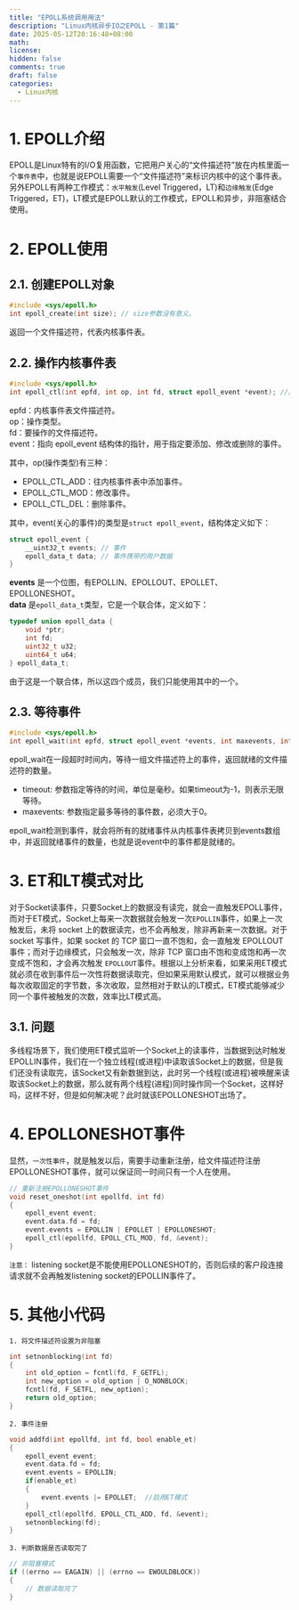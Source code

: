 ```yaml
---
title: "EPOLL系统调用用法"
description: "Linux内核异步IO之EPOLL - 第1篇"
date: 2025-05-12T20:16:48+08:00
math: 
license: 
hidden: false
comments: true
draft: false
categories:
  - Linux内核
---
```


# 1. EPOLL介绍
EPOLL是Linux特有的I/O复用函数，它把用户关心的“文件描述符”放在内核里面一个`事件表`中，也就是说EPOLL需要一个“文件描述符”来标识内核中的这个事件表。另外EPOLL有两种工作模式：`水平触发`(Level Triggered，LT)和`边缘触发`(Edge Triggered，ET)，LT模式是EPOLL默认的工作模式，EPOLL和异步，非阻塞结合使用。  

# 2. EPOLL使用
## 2.1. 创建EPOLL对象
```c
#include <sys/epoll.h>
int epoll_create(int size); // size参数没有意义。
```
返回一个文件描述符，代表内核事件表。

## 2.2. 操作内核事件表
```c
#include <sys/epoll.h>
int epoll_ctl(int epfd, int op, int fd, struct epoll_event *event); //成功返回0，失败返回-1，并设置errno。  
```
epfd：内核事件表文件描述符。  
op：操作类型。   
fd：要操作的文件描述符。   
event：指向 epoll_event 结构体的指针，用于指定要添加、修改或删除的事件。  

其中，op(操作类型)有三种：  
- EPOLL_CTL_ADD：往内核事件表中添加事件。
- EPOLL_CTL_MOD：修改事件。
- EPOLL_CTL_DEL：删除事件。

其中，event(关心的事件)的类型是`struct epoll_event`，结构体定义如下：
```c
struct epoll_event {
    __uint32_t events; // 事件
    epoll_data_t data; // 事件携带的用户数据
}
```
**events** 是一个位图，有EPOLLIN、EPOLLOUT、EPOLLET、EPOLLONESHOT。   
**data** 是`epoll_data_t`类型，它是一个联合体，定义如下：  
```c
typedef union epoll_data {
    void *ptr;
    int fd;
    uint32_t u32;
    uint64_t u64;
} epoll_data_t;
```
由于这是一个联合体，所以这四个成员，我们只能使用其中的一个。

## 2.3. 等待事件
```c
#include <sys/epoll.h>
int epoll_wait(int epfd, struct epoll_event *events, int maxevents, int timeout);
```
epoll_wait在一段超时时间内，等待一组文件描述符上的事件，返回就绪的文件描述符的数量。  
- timeout: 参数指定等待的时间，单位是毫秒。如果timeout为-1，则表示无限等待。  
- maxevents: 参数指定最多等待的事件数，必须大于0。  

epoll_wait检测到事件，就会将所有的就绪事件从内核事件表拷贝到events数组中，并返回就绪事件的数量，也就是说event中的事件都是就绪的。   

# 3. ET和LT模式对比
对于Socket读事件，只要Socket上的数据没有读完，就会一直触发EPOLL事件，而对于ET模式，Socket上每来一次数据就会触发一次`EPOLLIN`事件，如果上一次触发后，未将 socket 上的数据读完，也不会再触发，除非再新来一次数据。对于 socket 写事件，如果 socket 的 TCP 窗口一直不饱和，会一直触发 EPOLLOUT 事件；而对于边缘模式，只会触发一次，除非 TCP 窗口由不饱和变成饱和再一次变成不饱和，才会再次触发 `EPOLLOUT`事件。根据以上分析来看，如果采用ET模式就必须在收到事件后一次性将数据读取完，但如果采用默认模式，就可以根据业务每次收取固定的字节数，多次收取，显然相对于默认的LT模式，ET模式能够减少同一个事件被触发的次数，效率比LT模式高。        
## 3.1. 问题
多线程场景下，我们使用ET模式监听一个Socket上的读事件，当数据到达时触发EPOLLIN事件，我们在一个独立线程(或进程)中读取该Socket上的数据，但是我们还没有读取完，该Socket又有新数据到达，此时另一个线程(或进程)被唤醒来读取该Socket上的数据，那么就有两个线程(进程)同时操作同一个Socket，这样好吗，这样不好，但是如何解决呢？此时就该EPOLLONESHOT出场了。

# 4. EPOLLONESHOT事件
显然，`一次性事件`，就是触发以后，需要手动重新注册，给文件描述符注册EPOLLONESHOT事件，就可以保证同一时间只有一个人在使用。  
```c
// 重新注册EPOLLONESHOT事件
void reset_oneshot(int epollfd, int fd)
{
    epoll_event event;
    event.data.fd = fd;
    event.events = EPOLLIN | EPOLLET | EPOLLONESHOT;
    epoll_ctl(epollfd, EPOLL_CTL_MOD, fd, &event);
}
```

`注意：`
listening socket是不能使用EPOLLONESHOT的，否则后续的客户段连接请求就不会再触发listening socket的EPOLLIN事件了。


# 5. 其他小代码
`1. 将文件描述符设置为非阻塞`  
```c
int setnonblocking(int fd)
{
    int old_option = fcntl(fd, F_GETFL);
    int new_option = old_option | O_NONBLOCK;
    fcntl(fd, F_SETFL, new_option);
    return old_option;
}
```

`2. 事件注册`  
```c
void addfd(int epollfd, int fd, bool enable_et)
{
    epoll_event event;
    event.data.fd = fd;
    event.events = EPOLLIN;
    if(enable_et)
    {
        event.events |= EPOLLET;  //启用ET模式
    }
    epoll_ctl(epollfd, EPOLL_CTL_ADD, fd, &event);
    setnonblocking(fd);
}
```

`3. 判断数据是否读取完了`  
```c
// 非阻塞模式
if ((errno == EAGAIN) || (errno == EWOULDBLOCK))
{
    // 数据读取完了
}
```